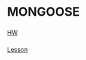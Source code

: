 # MONGOOSE

###

[HW](https://github.com/feden2906/march-2023-node/tree/hw2)

###

[Lesson](https://github.com/KostiaLopukh/march-2023/tree/lesson3)
